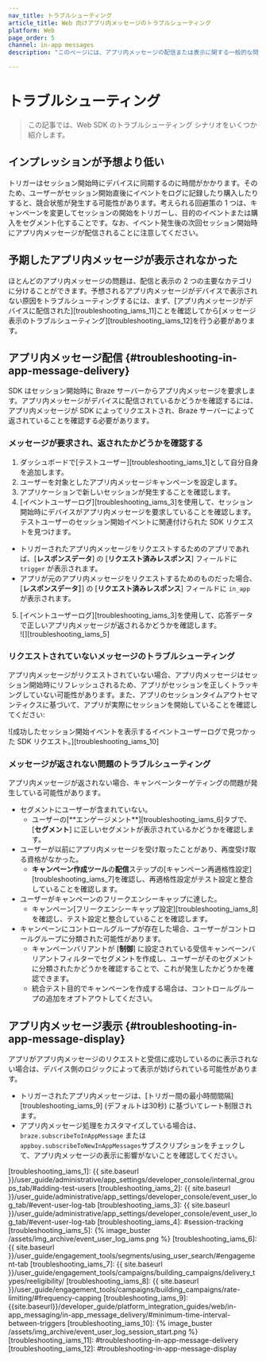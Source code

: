 ```yaml
---
nav_title: トラブルシューティング
article_title: Web 向けアプリ内メッセージのトラブルシューティング
platform: Web
page_order: 5
channel: in-app messages
description: "このページには、アプリ内メッセージの配信または表示に関する一般的な問題に対するトラブルシューティング手順が記載されています。"

---
```


# トラブルシューティング

> この記事では、Web SDK のトラブルシューティング シナリオをいくつか紹介します。

## インプレッションが予想より低い

トリガーはセッション開始時にデバイスに同期するのに時間がかかります。そのため、ユーザーがセッション開始直後にイベントをログに記録したり購入したりすると、競合状態が発生する可能性があります。考えられる回避策の 1 つは、キャンペーンを変更してセッションの開始をトリガーし、目的のイベントまたは購入をセグメント化することです。なお、イベント発生後の次回セッション開始時にアプリ内メッセージが配信されることに注意してください。

## 予期したアプリ内メッセージが表示されなかった

ほとんどのアプリ内メッセージの問題は、配信と表示の 2 つの主要なカテゴリに分けることができます。予想されるアプリ内メッセージがデバイスで表示されない原因をトラブルシューティングするには、まず、[アプリ内メッセージがデバイスに配信された][troubleshooting\_iams\_11]ことを確認してから[メッセージ表示のトラブルシューティング][troubleshooting\_iams\_12]を行う必要があります。

## アプリ内メッセージ配信 {#troubleshooting-in-app-message-delivery}

SDK はセッション開始時に Braze サーバーからアプリ内メッセージを要求します。アプリ内メッセージがデバイスに配信されているかどうかを確認するには、アプリ内メッセージが SDK によってリクエストされ、Braze サーバーによって返されていることを確認する必要があります。

### メッセージが要求され、返されたかどうかを確認する

1. ダッシュボードで[テストユーザー][troubleshooting\_iams\_1]として自分自身を追加します。
2. ユーザーを対象としたアプリ内メッセージキャンペーンを設定します。
3. アプリケーションで新しいセッションが発生することを確認します。
4. [イベントユーザーログ][troubleshooting\_iams\_3]を使用して、セッション開始時にデバイスがアプリ内メッセージを要求していることを確認します。テストユーザーのセッション開始イベントに関連付けられた SDK リクエストを見つけます。
  - トリガーされたアプリ内メッセージをリクエストするためのアプリであれば、[**レスポンスデータ**] の [**リクエスト済みレスポンス**] フィールドに `trigger` が表示されます。
  - アプリが元のアプリ内メッセージをリクエストするためのものだった場合、[**レスポンスデータ］**] の [**リクエスト済みレスポンス**] フィールドに `in_app` が表示されます。
5. [イベントユーザーログ][troubleshooting\_iams\_3]を使用して、応答データで正しいアプリ内メッセージが返されるかどうかを確認します。<br>![][troubleshooting\_iams\_5]

### リクエストされていないメッセージのトラブルシューティング

アプリ内メッセージがリクエストされていない場合、アプリ内メッセージはセッション開始時にリフレッシュされるため、アプリがセッションを正しくトラッキングしていない可能性があります。また、アプリのセッションタイムアウトセマンティクスに基づいて、アプリが実際にセッションを開始していることを確認してください:

![成功したセッション開始イベントを表示するイベントユーザーログで見つかった SDK リクエスト。][troubleshooting\_iams\_10]

### メッセージが返されない問題のトラブルシューティング

アプリ内メッセージが返されない場合、キャンペーンターゲティングの問題が発生している可能性があります。

- セグメントにユーザーが含まれていない。
  - ユーザーの[\*\*エンゲージメント**][troubleshooting_iams_6]タブで、[**セグメント**] に正しいセグメントが表示されているかどうかを確認します。
- ユーザーが以前にアプリ内メッセージを受け取ったことがあり、再度受け取る資格がなかった。
  - **キャンペーン作成ツール**の**配信**ステップの[キャンペーン再適格性設定][troubleshooting\_iams\_7]を確認し、再適格性設定がテスト設定と整合していることを確認します。
- ユーザーがキャンペーンのフリークエンシーキャップに達した。
  - キャンペーン[フリークエンシーキャップ設定][troubleshooting\_iams\_8]を確認し、テスト設定と整合していることを確認します。
- キャンペーンにコントロールグループが存在した場合、ユーザーがコントロールグループに分類された可能性があります。
  - キャンペーンバリアントが [**制御**] に設定されている受信キャンペーンバリアントフィルターでセグメントを作成し、ユーザーがそのセグメントに分類されたかどうかを確認することで、これが発生したかどうかを確認できます。
  - 統合テスト目的でキャンペーンを作成する場合は、コントロールグループの追加をオプトアウトしてください。

## アプリ内メッセージ表示 {#troubleshooting-in-app-message-display}

アプリがアプリ内メッセージのリクエストと受信に成功しているのに表示されない場合は、デバイス側のロジックによって表示が妨げられている可能性があります。

- トリガーされたアプリ内メッセージは、[トリガー間の最小時間間隔][troubleshooting\_iams\_9] (デフォルトは30秒) に基づいてレート制限されます。
- アプリ内メッセージ処理をカスタマイズしている場合は、 `braze.subscribeToInAppMessage` または `appboy.subscribeToNewInAppMessages`サブスクリプションをチェックして、アプリ内メッセージの表示に影響がないことを確認してください。

[troubleshooting\_iams\_1]: {{ site.baseurl }}/user_guide/administrative/app_settings/developer_console/internal_groups_tab/#adding-test-users
[troubleshooting\_iams\_2]: {{ site.baseurl }}/user_guide/administrative/app_settings/developer_console/event_user_log_tab/#event-user-log-tab
[troubleshooting\_iams\_3]: {{ site.baseurl }}/user_guide/administrative/app_settings/developer_console/event_user_log_tab/#event-user-log-tab
[troubleshooting\_iams\_4]: #session-tracking
[troubleshooting\_iams\_5]:  {% image_buster /assets/img_archive/event_user_log_iams.png %}
[troubleshooting\_iams\_6]: {{ site.baseurl }}/user_guide/engagement_tools/segments/using_user_search/#engagement-tab
[troubleshooting\_iams\_7]: {{ site.baseurl }}/user_guide/engagement_tools/campaigns/building_campaigns/delivery_types/reeligibility/
[troubleshooting\_iams\_8]: {{ site.baseurl }}/user_guide/engagement_tools/campaigns/building_campaigns/rate-limiting/#frequency-capping
[troubleshooting\_iams\_9]: {{site.baseurl}}/developer_guide/platform_integration_guides/web/in-app_messaging/in-app_message_delivery/#minimum-time-interval-between-triggers
[troubleshooting\_iams\_10]: {% image_buster /assets/img_archive/event_user_log_session_start.png %}
[troubleshooting\_iams\_11]: #troubleshooting-in-app-message-delivery
[troubleshooting\_iams\_12]: #troubleshooting-in-app-message-display
